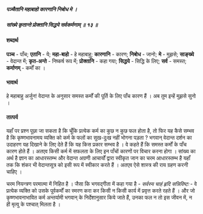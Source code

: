 ##### पञ्चैतानि महाबाहो कारणानि निबोध मे ।
##### सांख्ये कृतान्ते प्रोक्तानि सिद्धये सर्वकर्मणाम् ॥ १३ ॥

#### शब्दार्थ

**पञ्च** - पाँच; **एतानि** - ये; **महा-बाहो** - हे महाबाहु; **कारणानि** - कारण; **निबोध** - जानो; **मे** - मुझसे; **साङ्ख्ये** - वेदान्त में; **कृत-अन्ते** - निष्कर्ष रूप में; **प्रोक्तानि** - कहा गया; **सिद्धये** - सिद्धि के लिए; **सर्व** - समस्त; **कर्माणम्** - कर्मों का ।

#### भावार्थ

हे महाबाहु अर्जुन! वेदान्त के अनुसार समस्त कर्मों की पूर्ति के लिए पाँच कारण हैं । अब तुम इन्हें मुझसे सुनो ।

#### तात्पर्य

यहाँ पर प्रश्न पूछा जा सकता है कि चूँकि प्रत्येक कर्म का कुछ न कुछ फल होता है, तो फिर यह कैसे सम्भव है कि कृष्णभावनामय व्यक्ति को कर्म के फलों का सुख-दुःख नहीं भोगना पड़ता ? भगवान् वेदान्त दर्शन का उदाहरण यह दिखाने के लिए देते हैं कि यह किस प्रकार सम्भव है । वे कहते हैं कि समस्त कर्मों के पाँच कारण होते हैं । अतएव किसी कर्म में सफलता के लिए इन पाँचों कारणों पर विचार करना होगा । सांख्य का अर्थ है ज्ञान का आधारस्तम्भ और वेदान्त अग्रणी आचार्यों द्वारा स्वीकृत जान का चरम आधारस्तम्भ है यहाँ तक कि शंकर भी वेदान्तसूत्र को इसी रूप में स्वीकार करते हैं । अतएव ऐसे शास्त्र की राय ग्रहण करनी चाहिए ।

चरम नियन्त्रण परमात्मा में निहित है । जैसा कि भगवद्गीता में कहा गया है - *सर्वस्य चाहं हृदि सन्निविष्टः* - वे प्रत्येक व्यक्ति को उसके पूर्वकर्मों का स्मरण करा कर किसी न किसी कार्य में प्रवृत्त करते रहते हैं । और जो कृष्णभावनाभावित कर्म अन्तर्यामी भगवान् के निर्देशानुसार किये जाते हैं, उनका फल न तो इस जीवन में, न ही मृत्यु के पश्चात् मिलता है ।